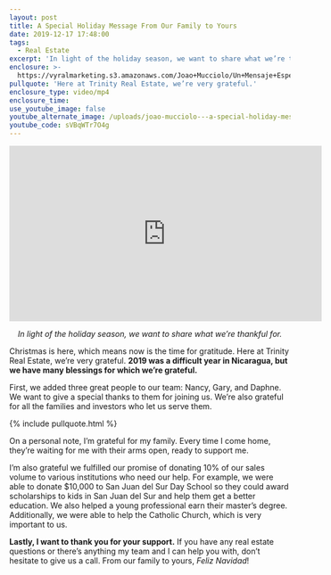 ```yaml
---
layout: post
title: A Special Holiday Message From Our Family to Yours
date: 2019-12-17 17:48:00
tags:
  - Real Estate
excerpt: 'In light of the holiday season, we want to share what we’re thankful for.'
enclosure: >-
  https://vyralmarketing.s3.amazonaws.com/Joao+Mucciolo/Un+Mensaje+Especial+de+Navidad+de+Nuestra+Familia+a+la+Tuya.mp4
pullquote: 'Here at Trinity Real Estate, we’re very grateful.'
enclosure_type: video/mp4
enclosure_time:
use_youtube_image: false
youtube_alternate_image: /uploads/joao-mucciolo---a-special-holiday-message-youtube.jpg
youtube_code: sVBqWTr7O4g
---
```


<center><iframe width="560" height="315" src="https://www.youtube.com/embed/pI9oXfX9laU?start=127" frameborder="0" allow="accelerometer; autoplay; encrypted-media; gyroscope; picture-in-picture" allowfullscreen=""></iframe></center>

<p style="text-align:center;"><em>In light of the holiday season, we want to share what we’re thankful for.</em></p>

Christmas is here, which means now is the time for gratitude. Here at Trinity Real Estate, we’re very grateful. **2019 was a difficult year in Nicaragua, but we have many blessings for which we’re grateful.**

First, we added three great people to our team: Nancy, Gary, and Daphne. We want to give a special thanks to them for joining us. We’re also grateful for all the families and investors who let us serve them.&nbsp;

{% include pullquote.html %}

On a personal note, I’m grateful for my family. Every time I come home, they’re waiting for me with their arms open, ready to support me.&nbsp;

I’m also grateful we fulfilled our promise of donating 10% of our sales volume to various institutions who need our help. For example, we were able to donate $10,000 to San Juan del Sur Day School so they could award scholarships to kids in San Juan del Sur and help them get a better education. We also helped a young professional earn their master’s degree. Additionally, we were able to help the Catholic Church, which is very important to us.&nbsp;

**Lastly, I want to thank you for your support.** If you have any real estate questions or there’s anything my team and I can help you with, don’t hesitate to give us a call. From our family to yours, *Feliz Navidad*\!